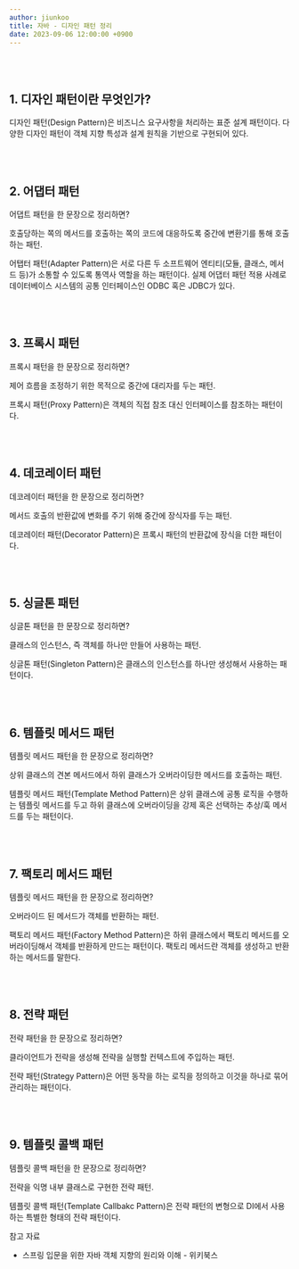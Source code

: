 ```yaml
---
author: jiunkoo
title: 자바 - 디자인 패턴 정리
date: 2023-09-06 12:00:00 +0900
---
```


<br/>
<br/>

## 1. 디자인 패턴이란 무엇인가?

디자인 패턴(Design Pattern)은 비즈니스 요구사항을 처리하는 표준 설계 패턴이다. 다양한 디자인 패턴이 객체 지향 특성과 설계 원칙을 기반으로 구현되어 있다.<br/>

<br/>
<br/>

## 2. 어댑터 패턴

<div class="adm-note-lang lang-bold">
  <div class="adm-title-note-lang">어댑트 패턴을 한 문장으로 정리하면?</div>
  <p>호출당하는 쪽의 메서드를 호출하는 쪽의 코드에 대응하도록 중간에 변환기를 통해 호출하는 패턴.</p>
</div>

어탭터 패턴(Adapter Pattern)은 서로 다른 두 소프트웨어 엔티티(모듈, 클래스, 메서드 등)가 소통할 수 있도록 통역사 역할을 하는 패턴이다. 실제 어댑터 패턴 적용 사례로 데이터베이스 시스템의 공통 인터페이스인 ODBC 혹은 JDBC가 있다.<br/>

<br/>
<br/>

## 3. 프록시 패턴

<div class="adm-note-lang lang-bold">
  <div class="adm-title-note-lang">프록시 패턴을 한 문장으로 정리하면?</div>
  <p>제어 흐름을 조정하기 위한 목적으로 중간에 대리자를 두는 패턴.</p>
</div>

프록시 패턴(Proxy Pattern)은 객체의 직접 참조 대신 인터페이스를 참조하는 패턴이다.<br/>

<br/>
<br/>

## 4. 데코레이터 패턴

<div class="adm-note-lang lang-bold">
  <div class="adm-title-note-lang">데코레이터 패턴을 한 문장으로 정리하면?</div>
  <p>메서드 호출의 반환값에 변화를 주기 위해 중간에 장식자를 두는 패턴.</p>
</div>

데코레이터 패턴(Decorator Pattern)은 프록시 패턴의 반환값에 장식을 더한 패턴이다.<br/>

<br/>
<br/>

## 5. 싱글톤 패턴

<div class="adm-note-lang lang-bold">
  <div class="adm-title-note-lang">싱글톤 패턴을 한 문장으로 정리하면?</div>
  <p>클래스의 인스턴스, 즉 객체를 하나만 만들어 사용하는 패턴.</p>
</div>

싱글톤 패턴(Singleton Pattern)은 클래스의 인스턴스를 하나만 생성해서 사용하는 패턴이다.<br/>

<br/>
<br/>

## 6. 템플릿 메서드 패턴

<div class="adm-note-lang lang-bold">
  <div class="adm-title-note-lang">템플릿 메서드 패턴을 한 문장으로 정리하면?</div>
  <p>상위 클래스의 견본 메서드에서 하위 클래스가 오버라이딩한 메서드를 호출하는 패턴.</p>
</div>

템플릿 메서드 패턴(Template Method Pattern)은 상위 클래스에 공통 로직을 수행하는 템플릿 메서드를 두고 하위 클래스에 오버라이딩을 강제 혹은 선택하는 추상/훅 메서드를 두는 패턴이다.<br/>

<br/>
<br/>

## 7. 팩토리 메서드 패턴

<div class="adm-note-lang lang-bold">
  <div class="adm-title-note-lang">템플릿 메서드 패턴을 한 문장으로 정리하면?</div>
  <p>오버라이드 된 메서드가 객체를 반환하는 패턴.</p>
</div>

팩토리 메서드 패턴(Factory Method Pattern)은 하위 클래스에서 팩토리 메서드를 오버라이딩해서 객체를 반환하게 만드는 패턴이다. 팩토리 메서드란 객체를 생성하고 반환하는 메서드를 말한다.<br/>

<br/>
<br/>

## 8. 전략 패턴

<div class="adm-note-lang lang-bold">
  <div class="adm-title-note-lang">전략 패턴을 한 문장으로 정리하면?</div>
  <p>클라이언트가 전략을 생성해 전략을 실행할 컨텍스트에 주입하는 패턴.</p>
</div>

전략 패턴(Strategy Pattern)은 어떤 동작을 하는 로직을 정의하고 이것을 하나로 묶어 관리하는 패턴이다.<br/>

<br/>
<br/>

## 9. 템플릿 콜백 패턴

<div class="adm-note-lang lang-bold">
  <div class="adm-title-note-lang">템플릿 콜백 패턴을 한 문장으로 정리하면?</div>
  <p>전략을 익명 내부 클래스로 구현한 전략 패턴.</p>
</div>

템플릿 콜백 패턴(Template Callbakc Pattern)은 전략 패턴의 변형으로 DI에서 사용하는 특별한 형태의 전략 패턴이다.<br/>

<div class="adm-reference">
    <div class="adm-title-reference">참고 자료</div>
    <ul>
        <li>스프링 입문을 위한 자바 객체 지향의 원리와 이해 - 위키북스</li>
    </ul>
</div>

